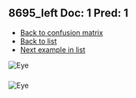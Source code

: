 ## 8695_left Doc: 1 Pred: 1
- [Back to confusion matrix](https://github.com/juliandewit/kaggle_retinopathy/blob/master/matrix.md)
- [Back to list](https://github.com/juliandewit/kaggle_retinopathy/blob/master/lists/11/list.md)
- [Next example in list](https://github.com/juliandewit/kaggle_retinopathy/blob/master/lists/11/87/8711_left.md)

![Eye](https://retinopaty.blob.core.windows.net/size1024/8695_left_1.jpeg)

### 

![Eye]()
